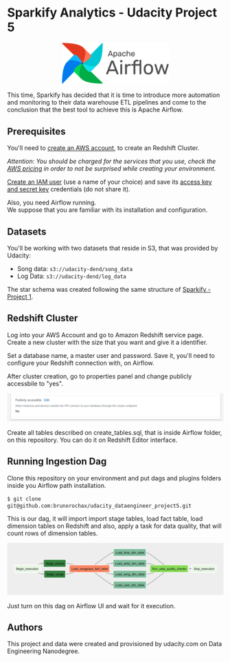 # Sparkify Analytics - Udacity Project 5

<p align="center">
  <img width="250" src="images/airflow_logo.png">
</p>

This time, Sparkify has decided that it is time to introduce more automation and monitoring to their data warehouse ETL pipelines and come to the conclusion that the best tool to achieve this is Apache Airflow.

## Prerequisites

You'll need to [create an AWS account](https://aws.amazon.com/pt/premiumsupport/knowledge-center/create-and-activate-aws-account/), to create an Redshift Cluster.

*Attention: You should be charged for the services that you use, check the [AWS pricing](https://aws.amazon.com/pt/pricing/) in order to not be surprised while creating your environment.*

[Create an IAM user](https://docs.aws.amazon.com/directoryservice/latest/admin-guide/setting_up_create_iam_user.html) (use a name of your choice) and save its [access key and secret key](https://docs.aws.amazon.com/IAM/latest/UserGuide/id_credentials_access-keys.html) credentials (do not share it).

Also, you need Airflow running.<br>
We suppose that you are familiar with its installation and configuration.

## Datasets

You'll be working with two datasets that reside in S3, that was provided by Udacity:

* Song data: `s3://udacity-dend/song_data`
* Log Data: `s3://udacity-dend/log_data`

The star schema was created following the same structure of [Sparkify - Project 1](https://github.com/brunorochax/udacity_project1).

## Redshift Cluster

Log into your AWS Account and go to Amazon Redshift service page. Create a new cluster with the size that you want and give it a identifier.

Set a database name, a master user and password. Save it, you'll need to configure your Redshift connection with, on Airflow.

After cluster creation, go to properties panel and change publicly accessbile to "yes".

<p align="center">
  <img width="600" src="images/redshift_public.png">
</p>

Create all tables described on create_tables.sql, that is inside Airflow folder, on this repository. You can do it on Redshift Editor interface.

## Running Ingestion Dag

Clone this repository on your environment and put dags and plugins folders inside you Airflow path installation.

```
$ git clone git@github.com:brunorochax/udacity_dataengineer_project5.git
```

This is our dag, it will import import stage tables, load fact table, load dimension tables on Redshift and also, apply a task for data quality, that will count rows of dimension tables.

<p align="center">
  <img width="700" src="images/dag_project.png">
</p>

Just turn on this dag on Airflow UI and wait for it execution.

## Authors 

This project and data were created and provisioned by udacity.com on Data Engineering Nanodegree.